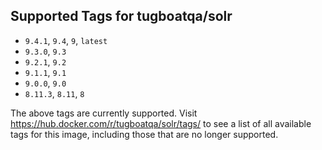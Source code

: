 ## Supported Tags for tugboatqa/solr

* `9.4.1`, `9.4`, `9`, `latest`
* `9.3.0`, `9.3`
* `9.2.1`, `9.2`
* `9.1.1`, `9.1`
* `9.0.0`, `9.0`
* `8.11.3`, `8.11`, `8`

The above tags are currently supported. Visit https://hub.docker.com/r/tugboatqa/solr/tags/ to see a list of all available tags for this image, including those that are no longer supported.
